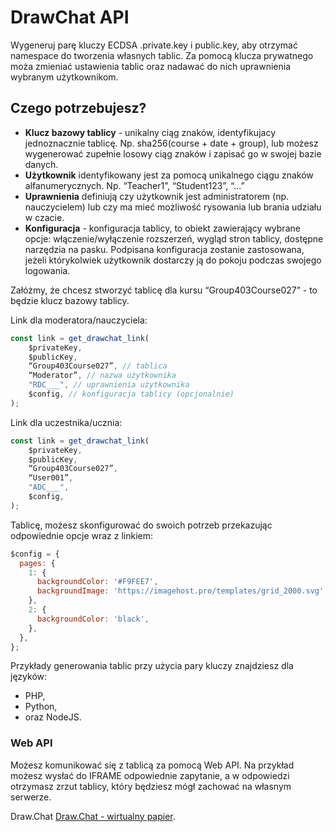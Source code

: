 # DrawChat API

Wygeneruj parę kluczy ECDSA .private.key i public.key, aby otrzymać  namespace do tworzenia własnych tablic.
Za pomocą klucza prywatnego moża zmieniać ustawienia tablic oraz nadawać do nich uprawnienia wybranym użytkownikom.

## Czego potrzebujesz?

- **Klucz bazowy tablicy** - unikalny ciąg znaków, identyfikujacy jednoznacznie tablicę. Np. sha256(course + date + group), lub możesz wygenerować zupełnie losowy ciąg znaków i zapisać go w swojej bazie danych.
- **Użytkownik** identyfikowany jest za pomocą unikalnego ciągu znaków alfanumerycznych. Np. “Teacher1”, “Student123”, “…”
- **Uprawnienia** definiują czy użytkownik jest administratorem (np. nauczycielem) lub czy ma mieć możliwość rysowania lub brania udziału w czacie.
- **Konfiguracja** - konfiguracja tablicy, to obiekt zawierający wybrane opcje: włączenie/wyłączenie rozszerzeń, wygląd stron tablicy, dostępne narzędzia na pasku. Podpisana konfiguracja zostanie zastosowana, jeżeli którykolwiek użytkownik dostarczy ją do pokoju podczas swojego logowania.

Załóżmy, że chcesz stworzyć tablicę dla kursu “Group403Course027” - to będzie klucz bazowy tablicy.

Link dla moderatora/nauczyciela:

```javascript
const link = get_drawchat_link(
	$privateKey,
	$publicKey,
	“Group403Course027”, // tablica
	“Moderator”, // nazwa użytkownika
	"RDC___", // uprawnienia użytkownika
	$config, // konfiguracja tablicy (opcjonalnie)
);
```

Link dla uczestnika/ucznia:

```javascript
const link = get_drawchat_link(
	$privateKey,
	$publicKey,
	“Group403Course027”,
	“User001”,
	"ADC___",
	$config,
);
```

Tablicę, możesz skonfigurować do swoich potrzeb przekazując odpowiednie opcje wraz z linkiem:

```javascript
$config = {
  pages: {
    1: {
      backgroundColor: '#F9FEE7',
      backgroundImage: 'https://imagehost.pro/templates/grid_2000.svg',
    },
    2: {
      backgroundColor: 'black',
    },
  },
};
```

Przykłady generowania tablic przy użycia pary kluczy znajdziesz dla języków:

- PHP,
- Python,
- oraz NodeJS.

### Web API

Możesz komunikować się z tablicą za pomocą Web API. Na przykład możesz wysłać do IFRAME odpowiednie zapytanie, a w odpowiedzi otrzymasz zrzut tablicy, który będziesz mógł zachować na własnym serwerze.

Draw.Chat [Draw.Chat - wirtualny papier](https://draw.chat).
